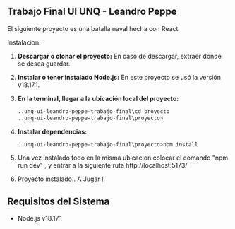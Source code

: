 ## Trabajo Final UI UNQ - Leandro Peppe

El siguiente proyecto es una batalla naval hecha con React 

Instalacion:

1. **Descargar o clonar el proyecto:**
   En caso de descargar, extraer donde se desea guardar.

2. **Instalar o tener instalado Node.js:**
   En este proyecto se usó la versión v18.17.1.

3. **En la terminal, llegar a la ubicación local del proyecto:**
   ```bash
   ..unq-ui-leandro-peppe-trabajo-final\cd proyecto
   ..unq-ui-leandro-peppe-trabajo-final\proyecto>

4. **Instalar dependencias:**
    ```bash
    ..unq-ui-leandro-peppe-trabajo-final\proyecto>npm install
5. Una vez instalado todo en la misma ubicacion colocar el comando "npm run dev" , y entrar a la siguiente ruta http://localhost:5173/
6. Proyecto instalado.. A Jugar !

## Requisitos del Sistema
- Node.js v18.17.1